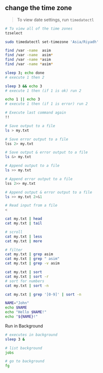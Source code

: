 ## change the time zone
> To view date settings, run `timedatectl`
```bash
# To view all of the time zones
tzselect

sudo timedatectl set-timezone 'Asia/Riyadh'
```



```  bash
find /var -name  asim
find /var -name  asim*
find /var -name *asim
find /var -name *asim*
```


```  bash
sleep 3; echo done 
# execute 1 then 2

sleep 3 && echo 3 
# execute 1 then (if 1 is ok) run 2

echo 1 || echo 3 
# execute 1 then (if 1 is error) run 2
```


```  bash
# Execute last command again
!!

# Save output to a file
ls > my.txt

# Save error output to a file
lss 2> my.txt

# Save output & error output to a file
ls &> my.txt

# Append output to a file
ls >> my.txt

# Append error output to a file
lss 2>> my.txt

# Append output & error output to a file
ls >> my.txt 2>&1

# Read input from a file
<
```


```  bash
cat my.txt | head
cat my.txt | tail

# scroll
cat my.txt | less
cat my.txt | more

# filter
cat my.txt | grep asim
cat my.txt | grep " asim"
cat my.txt | grep -v asim

cat my.txt | sort
cat my.txt | sort -r
# sort for numbers
cat my.txt | sort -n

cat my.txt | grep '[0-9]' | sort -n
```


```  bash
NAME="John"
echo $NAME
echo "Hello $NAME!"
echo "${NAME}!"
```


Run in Background
```  bash
# executes in background
sleep 3 &

# list background
jobs

# go to background
fg
```


